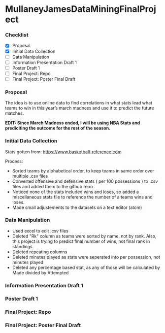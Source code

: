 # MullaneyJamesDataMiningFinalProject

### Checklist
- [x] Proposal
- [x] Initial Data Collection
- [ ] Data Manipulation
- [ ] Information Presentation Draft 1
- [ ] Poster Draft 1
- [ ] Final Project: Repo
- [ ] Final Project: Poster Final Draft

### Proposal

The idea is to use online data to find correlations in what stats lead what teams to win in this year’s march madness and use it to predict the future matches.

**EDIT: Since March Madness ended, I will be using NBA Stats and prediciting the outcome for the rest of the season.**

### Initial Data Collection

Stats gotten from: https://www.basketball-reference.com

Process:
  - Sorted teams by alphabetical order, to keep teams in same order over multiple .csv files
  - Converted offensive and defensive stats ( per 100 possessions ) to .csv files and added them to the github repo
  - Noticed none of the stats included wins and loses, so added a miscellaneous stats file to reference the number of a teams wins and loses. 
  - Made small adjustements to the datasets on a text editor (atom)

### Data Manipulation

 - Used excel to edit .csv files
 - Deleted "Rk" column as teams were sorted by name, not by rank. Also, this project is trying to predict final number of wins, not final rank in standings.
 - Deleted repeating columns
 - Deleted minutes played as stats were seperated into per possession, not minutes played
 - Deleted any percentage based stat, as any of those will be calculated by Made divided by Attempted 

### Information Presentation Draft 1

### Poster Draft 1

### Final Project: Repo

### Final Project: Poster Final Draft

